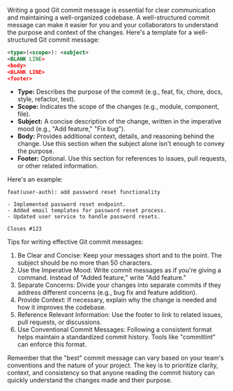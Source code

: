 Writing a good Git commit message is essential for clear communication and maintaining a well-organized codebase. A well-structured commit message can make it easier for you and your collaborators to understand the purpose and context of the changes. Here's a template for a well-structured Git commit message:

```xml
<type>(<scope>): <subject>
<BLANK LINE>
<body>
<BLANK LINE>
<footer>
```

- **Type:** Describes the purpose of the commit (e.g., feat, fix, chore, docs, style, refactor, test).
- **Scope:** Indicates the scope of the changes (e.g., module, component, file).
- **Subject:** A concise description of the change, written in the imperative mood (e.g., "Add feature," "Fix bug").
- **Body:** Provides additional context, details, and reasoning behind the change. Use this section when the subject alone isn't enough to convey the purpose.
- **Footer:** Optional. Use this section for references to issues, pull requests, or other related information.

Here's an example:
```
feat(user-auth): add password reset functionality

- Implemented password reset endpoint.
- Added email templates for password reset process.
- Updated user service to handle password resets.

Closes #123
```


Tips for writing effective Git commit messages:

1. Be Clear and Concise: Keep your messages short and to the point. The subject should be no more than 50 characters.
2. Use the Imperative Mood: Write commit messages as if you're giving a command. Instead of "Added feature," write "Add feature."
3. Separate Concerns: Divide your changes into separate commits if they address different concerns (e.g., bug fix and feature addition).
4. Provide Context: If necessary, explain why the change is needed and how it improves the codebase.
5. Reference Relevant Information: Use the footer to link to related issues, pull requests, or discussions.
6. Use Conventional Commit Messages: Following a consistent format helps maintain a standardized commit history. Tools like "commitlint" can enforce this format.

Remember that the "best" commit message can vary based on your team's conventions and the nature of your project. The key is to prioritize clarity, context, and consistency so that anyone reading the commit history can quickly understand the changes made and their purpose.